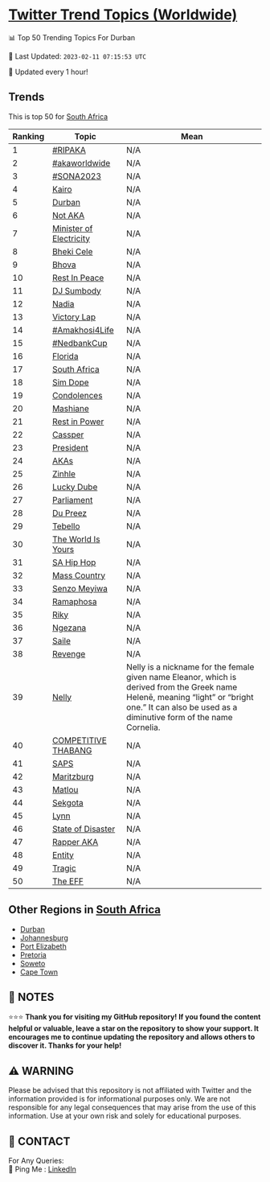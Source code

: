 [Twitter Trend Topics (Worldwide)](https://github.com/ErcinDedeoglu/Twitter-Trend-Topics)
==========


📊 Top 50 Trending Topics For Durban

📆 Last Updated: `2023-02-11 07:15:53 UTC`

🔧 Updated every 1 hour!


## Trends

This is top 50 for [South Africa](</South Africa>)

| Ranking | Topic | Mean |
| ------- | ------------ | ------------ |
| 1 | [#RIPAKA](http://twitter.com/search?q=%23RIPAKA) | N/A |
| 2 | [#akaworldwide](http://twitter.com/search?q=%23akaworldwide) | N/A |
| 3 | [#SONA2023](http://twitter.com/search?q=%23SONA2023) | N/A |
| 4 | [Kairo](http://twitter.com/search?q=Kairo) | N/A |
| 5 | [Durban](http://twitter.com/search?q=Durban) | N/A |
| 6 | [Not AKA](http://twitter.com/search?q=Not+AKA) | N/A |
| 7 | [Minister of Electricity](http://twitter.com/search?q=Minister+of+Electricity) | N/A |
| 8 | [Bheki Cele](http://twitter.com/search?q=Bheki+Cele) | N/A |
| 9 | [Bhova](http://twitter.com/search?q=Bhova) | N/A |
| 10 | [Rest In Peace](http://twitter.com/search?q=Rest+In+Peace) | N/A |
| 11 | [DJ Sumbody](http://twitter.com/search?q=DJ+Sumbody) | N/A |
| 12 | [Nadia](http://twitter.com/search?q=Nadia) | N/A |
| 13 | [Victory Lap](http://twitter.com/search?q=Victory+Lap) | N/A |
| 14 | [#Amakhosi4Life](http://twitter.com/search?q=%23Amakhosi4Life) | N/A |
| 15 | [#NedbankCup](http://twitter.com/search?q=%23NedbankCup) | N/A |
| 16 | [Florida](http://twitter.com/search?q=Florida) | N/A |
| 17 | [South Africa](http://twitter.com/search?q=South+Africa) | N/A |
| 18 | [Sim Dope](http://twitter.com/search?q=Sim+Dope) | N/A |
| 19 | [Condolences](http://twitter.com/search?q=Condolences) | N/A |
| 20 | [Mashiane](http://twitter.com/search?q=Mashiane) | N/A |
| 21 | [Rest in Power](http://twitter.com/search?q=Rest+in+Power) | N/A |
| 22 | [Cassper](http://twitter.com/search?q=Cassper) | N/A |
| 23 | [President](http://twitter.com/search?q=President) | N/A |
| 24 | [AKAs](http://twitter.com/search?q=AKAs) | N/A |
| 25 | [Zinhle](http://twitter.com/search?q=Zinhle) | N/A |
| 26 | [Lucky Dube](http://twitter.com/search?q=Lucky+Dube) | N/A |
| 27 | [Parliament](http://twitter.com/search?q=Parliament) | N/A |
| 28 | [Du Preez](http://twitter.com/search?q=Du+Preez) | N/A |
| 29 | [Tebello](http://twitter.com/search?q=Tebello) | N/A |
| 30 | [The World Is Yours](http://twitter.com/search?q=The+World+Is+Yours) | N/A |
| 31 | [SA Hip Hop](http://twitter.com/search?q=SA+Hip+Hop) | N/A |
| 32 | [Mass Country](http://twitter.com/search?q=Mass+Country) | N/A |
| 33 | [Senzo Meyiwa](http://twitter.com/search?q=Senzo+Meyiwa) | N/A |
| 34 | [Ramaphosa](http://twitter.com/search?q=Ramaphosa) | N/A |
| 35 | [Riky](http://twitter.com/search?q=Riky) | N/A |
| 36 | [Ngezana](http://twitter.com/search?q=Ngezana) | N/A |
| 37 | [Saile](http://twitter.com/search?q=Saile) | N/A |
| 38 | [Revenge](http://twitter.com/search?q=Revenge) | N/A |
| 39 | [Nelly](http://twitter.com/search?q=Nelly) | Nelly is a nickname for the female given name Eleanor, which is derived from the Greek name Helenē, meaning “light” or “bright one.” It can also be used as a diminutive form of the name Cornelia. |
| 40 | [COMPETITIVE THABANG](http://twitter.com/search?q=COMPETITIVE+THABANG) | N/A |
| 41 | [SAPS](http://twitter.com/search?q=SAPS) | N/A |
| 42 | [Maritzburg](http://twitter.com/search?q=Maritzburg) | N/A |
| 43 | [Matlou](http://twitter.com/search?q=Matlou) | N/A |
| 44 | [Sekgota](http://twitter.com/search?q=Sekgota) | N/A |
| 45 | [Lynn](http://twitter.com/search?q=Lynn) | N/A |
| 46 | [State of Disaster](http://twitter.com/search?q=State+of+Disaster) | N/A |
| 47 | [Rapper AKA](http://twitter.com/search?q=Rapper+AKA) | N/A |
| 48 | [Entity](http://twitter.com/search?q=Entity) | N/A |
| 49 | [Tragic](http://twitter.com/search?q=Tragic) | N/A |
| 50 | [The EFF](http://twitter.com/search?q=The+EFF) | N/A |



## Other Regions in [South Africa](</South Africa>)

* [Durban](</South Africa/Durban.md>)
* [Johannesburg](</South Africa/Johannesburg.md>)
* [Port Elizabeth](</South Africa/Port Elizabeth.md>)
* [Pretoria](</South Africa/Pretoria.md>)
* [Soweto](</South Africa/Soweto.md>)
* [Cape Town](</South Africa/Cape Town.md>)



## 📝 NOTES

⭐⭐⭐ **Thank you for visiting my GitHub repository! If you found the content helpful or valuable, leave a star on the repository to show your support. It encourages me to continue updating the repository and allows others to discover it. Thanks for your help!**


## ⚠️ WARNING

Please be advised that this repository is not affiliated with Twitter and the information provided is for informational purposes only. We are not responsible for any legal consequences that may arise from the use of this information. Use at your own risk and solely for educational purposes.


## 📨 CONTACT

 For Any Queries:  
            🏓 Ping Me : [LinkedIn](https://www.linkedin.com/in/ercindedeoglu/)
